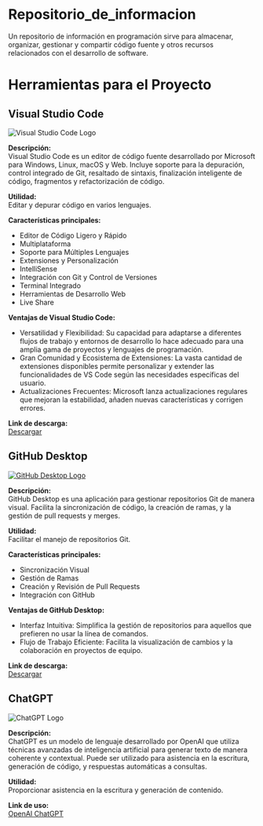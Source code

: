 # Repositorio_de_informacion
Un repositorio de información en programación sirve para almacenar, organizar, gestionar y compartir código fuente y otros recursos relacionados con el desarrollo de software.

# Herramientas para el Proyecto

## Visual Studio Code
![Visual Studio Code Logo](https://code.visualstudio.com/assets/images/code-stable.png)

**Descripción:**  
Visual Studio Code es un editor de código fuente desarrollado por Microsoft para Windows, Linux, macOS y Web. Incluye soporte para la depuración, control integrado de Git, resaltado de sintaxis, finalización inteligente de código, fragmentos y refactorización de código.

**Utilidad:**  
Editar y depurar código en varios lenguajes.

**Características principales:**  
- Editor de Código Ligero y Rápido  
- Multiplataforma  
- Soporte para Múltiples Lenguajes  
- Extensiones y Personalización  
- IntelliSense  
- Integración con Git y Control de Versiones  
- Terminal Integrado  
- Herramientas de Desarrollo Web  
- Live Share

**Ventajas de Visual Studio Code:**  
- Versatilidad y Flexibilidad: Su capacidad para adaptarse a diferentes flujos de trabajo y entornos de desarrollo lo hace adecuado para una amplia gama de proyectos y lenguajes de programación.  
- Gran Comunidad y Ecosistema de Extensiones: La vasta cantidad de extensiones disponibles permite personalizar y extender las funcionalidades de VS Code según las necesidades específicas del usuario.  
- Actualizaciones Frecuentes: Microsoft lanza actualizaciones regulares que mejoran la estabilidad, añaden nuevas características y corrigen errores.

**Link de descarga:**  
[Descargar](https://code.visualstudio.com/)


## GitHub Desktop
[![GitHub Desktop Logo](https://upload.wikimedia.org/wikipedia/commons/thumb/c/c2/GitHub_Invertocat_Logo.svg/1200px-GitHub_Invertocat_Logo.svg.png)](https://es.wikipedia.org/wiki/GitHub)


**Descripción:**  
GitHub Desktop es una aplicación para gestionar repositorios Git de manera visual. Facilita la sincronización de código, la creación de ramas, y la gestión de pull requests y merges.

**Utilidad:**  
Facilitar el manejo de repositorios Git.

**Características principales:**  
- Sincronización Visual  
- Gestión de Ramas  
- Creación y Revisión de Pull Requests  
- Integración con GitHub

**Ventajas de GitHub Desktop:**  
- Interfaz Intuitiva: Simplifica la gestión de repositorios para aquellos que prefieren no usar la línea de comandos.  
- Flujo de Trabajo Eficiente: Facilita la visualización de cambios y la colaboración en proyectos de equipo.

**Link de descarga:**  
[Descargar](https://desktop.github.com/)


## ChatGPT
![ChatGPT Logo](https://example.com/chatgpt-logo.png)

**Descripción:**  
ChatGPT es un modelo de lenguaje desarrollado por OpenAI que utiliza técnicas avanzadas de inteligencia artificial para generar texto de manera coherente y contextual. Puede ser utilizado para asistencia en la escritura, generación de código, y respuestas automáticas a consultas.

**Utilidad:**  
Proporcionar asistencia en la escritura y generación de contenido.

**Link de uso:**  
[OpenAI ChatGPT](https://chat.openai.com/)
